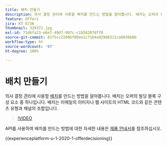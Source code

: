 ```yaml
---
title: 배치 만들기
description: 의사 결정 관리에 사용할 배치를 만드는 방법을 알아봅니다. 배치는 오퍼의 필수 빌딩 블록 구성 요소 중 하나입니다.
feature: Offers
jira: KT-6736
thumbnail: 329372.jpg
exl-id: 71d6fa23-e6e7-49d7-997c-c1b58207dff0
source-git-commit: 81f5cc22d46f89ee1c7164a92988311ca6036b8b
workflow-type: ht
source-wordcount: '97'
ht-degree: 100%

---
```


# 배치 만들기

의사 결정 관리에 사용할 [배치](https://experienceleague.adobe.com/docs/journey-optimizer/using/offer-decisioniong/create-components/creating-placements.html?lang=ko)를 만드는 방법을 알아봅니다. 배치는 오퍼의 빌딩 블록 구성 요소 중 하나입니다. 배치는 이메일의 이미지나 웹 사이트의 HTML 코드와 같은 콘텐츠 유형과 채널의 조합입니다.

>[!VIDEO](https://video.tv.adobe.com/v/329372?quality=12&learn=on)

API를 사용하여 배치를 만드는 방법에 대한 자세한 내용은 [제품 안내서](https://experienceleague.adobe.com/docs/journey-optimizer/using/offer-decisioniong/api-reference/offers-api/placements/create.html?lang=ko)를 참조하십시오.

{{experienceplatform-u-1-2020-1-offerdecisioning}}
